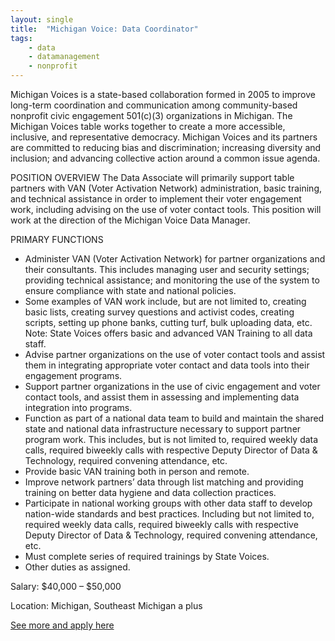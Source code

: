 ```yaml
---
layout: single
title:  "Michigan Voice: Data Coordinator"
tags: 
    - data
    - datamanagement
    - nonprofit
---
```


Michigan Voices is a state-based collaboration formed in 2005 to improve long-term coordination and communication among community-based nonprofit civic engagement 501(c)(3) organizations in Michigan. The Michigan Voices table works together to create a more accessible, inclusive, and representative democracy. Michigan Voices and its partners are committed to reducing bias and discrimination; increasing diversity and inclusion; and advancing collective action around a common issue agenda.

POSITION OVERVIEW
The Data Associate will primarily support table partners with VAN (Voter Activation Network) administration, basic training, and technical assistance in order to implement their voter engagement work, including advising on the use of voter contact tools. This position will work at the direction of the Michigan Voice Data Manager.

PRIMARY FUNCTIONS
* Administer VAN (Voter Activation Network) for partner organizations and their consultants. This includes managing user and security settings; providing technical assistance; and monitoring the use of the system to ensure compliance with state and national policies.
* Some examples of VAN work include, but are not limited to, creating basic lists, creating survey questions and activist codes, creating scripts, setting up phone banks, cutting turf, bulk uploading data, etc. Note: State Voices offers basic and advanced VAN Training to all data staff.
* Advise partner organizations on the use of voter contact tools and assist them in integrating appropriate voter contact and data tools into their engagement programs.
* Support partner organizations in the use of civic engagement and voter contact tools, and assist them in assessing and implementing data integration into programs.
* Function as part of a national data team to build and maintain the shared state and national data infrastructure necessary to support partner program work. This includes, but is not limited to, required weekly data calls, required biweekly calls with respective Deputy Director of Data & Technology, required convening attendance, etc.
* Provide basic VAN training both in person and remote.
* Improve network partners’ data through list matching and providing training on better data hygiene and data collection practices.
* Participate in national working groups with other data staff to develop nation-wide standards and best practices. Including but not limited to, required weekly data calls, required biweekly calls with respective Deputy Director of Data & Technology, required convening attendance, etc.
* Must complete series of required trainings by State Voices.
* Other duties as assigned.


Salary: $40,000 – $50,000

Location: Michigan, Southeast Michigan a plus


[See more and apply here](https://statevoices.org/careers/data-associate-michigan/?fbclid=IwAR0tM-egvNE0k6K4MidHZn1QGoDDD43Dq5Ijt6o3DpSFU1DF3jUo1xBTprs&utm_source=Michigan+Voice+List+Serve&utm_campaign=21d09265bd-EMAIL_CAMPAIGN_2020_01_07_03_01&utm_medium=email&utm_term=0_45ae73a91e-21d09265bd-165564597)
